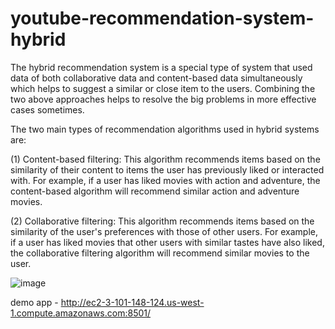 # youtube-recommendation-system-hybrid
The hybrid recommendation system is a special type of system that used data of both collaborative data and content-based data simultaneously which helps to suggest a similar or close item to the users. Combining the two above approaches helps to resolve the big problems in more effective cases sometimes.

The two main types of recommendation algorithms used in hybrid systems are:

(1) Content-based filtering: This algorithm recommends items based on the similarity of their content to items the user has previously liked or interacted with. For example, if a user has liked movies with action and adventure, the content-based algorithm will recommend similar action and adventure movies.

(2) Collaborative filtering: This algorithm recommends items based on the similarity of the user's preferences with those of other users. For example, if a user has liked movies that other users with similar tastes have also liked, the collaborative filtering algorithm will recommend similar movies to the user.

![image](https://user-images.githubusercontent.com/94167271/235462664-7eb4da42-3371-445b-97f2-f3908e840636.png)

demo app -  http://ec2-3-101-148-124.us-west-1.compute.amazonaws.com:8501/

